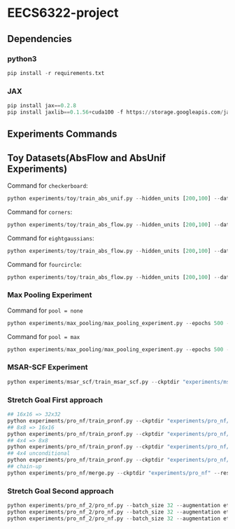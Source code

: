 # EECS6322-project

## Dependencies
### python3
```python
pip install -r requirements.txt
```

### JAX
```python
pip install jax==0.2.8
pip install jaxlib==0.1.56+cuda100 -f https://storage.googleapis.com/jax-releases/jax_releases.html
```


## Experiments Commands

## Toy Datasets(AbsFlow and AbsUnif Experiments)

Command for `checkerboard`:
```python
python experiments/toy/train_abs_unif.py --hidden_units [200,100] --dataset checkerboard --clim 0.05
```
Command for `corners`:
```python
python experiments/toy/train_abs_flow.py --hidden_units [200,100] --dataset corners --clim 0.1 --scale_fn softplus
```
Command for `eightgaussians`:
```python
python experiments/toy/train_abs_flow.py --hidden_units [200,100] --dataset eight_gaussians --clim 0.15 --scale_fn softplus
```
Command for `fourcircle`:
```python
python experiments/toy/train_abs_flow.py --hidden_units [200,100] --dataset fourcircle --clim 0.2 --scale_fn softplus
```

### Max Pooling Experiment
Command for `pool = none`
```python
python experiments/max_pooling/max_pooling_experiment.py --epochs 500 --batch_size 32 --optimizer adamax --lr 1e-4 --gamma 0.995 --eval_every 1 --check_every 10 --warmup 5000 --num_steps 12 --num_scales 2 --dequant flow --pooling none --dataset cifar10 --augmentation eta --name nonpool --model_dir ./experiments/max_pooling/checkpoints/
```
Command for `pool = max`
```python
python experiments/max_pooling/max_pooling_experiment.py --epochs 500 --batch_size 32 --optimizer adamax --lr 1e-4 --gamma 0.995 --eval_every 1 --check_every 10 --warmup 5000 --num_steps 12 --num_scales 2 --dequant flow --pooling max --dataset cifar10 --augmentation eta --name maxpool --model_dir ./experiments/max_pooling/checkpoints/
```

### MSAR-SCF Experiment
```python
python experiments/msar_scf/train_msar_scf.py --ckptdir "experiments/msar_scf/ckpt_sigmoid" --activation "sigmoid" --resume True --num_epochs 3000
```

### Stretch Goal First approach
```python
## 16x16 => 32x32
python experiments/pro_nf/train_pronf.py --ckptdir "experiments/pro_nf/ckpt_32" --resume True --warmup 50000  --ms
## 8x8 => 16x16
python experiments/pro_nf/train_pronf.py --ckptdir "experiments/pro_nf/ckpt_16" --resume True --warmup 50000 --input_res 16 --num_layers 2 --ms --learning_rate 1e-4 
## 4x4 => 8x8
python experiments/pro_nf/train_pronf.py --ckptdir "experiments/pro_nf/ckpt_8" --resume True --warmup 50000 --input_res 8 --num_layers 2 --ms --learning_rate 1e-4
## 4x4 unconditional
python experiments/pro_nf/train_pronf.py --ckptdir "experiments/pro_nf/ckpt_4" --resume True --warmup 50000 --input_res 4 
## chain-up
python experiments/pro_nf/merge.py --ckptdir "experiments/pro_nf" --resume True
```

### Stretch Goal Second approach
```python
python experiments/pro_nf_2/pro_nf.py --batch_size 32 --augmentation eta --dataset cifar10 --image_size 32
python experiments/pro_nf_2/pro_nf.py --batch_size 32 --augmentation eta --dataset cifar10 --image_size 16 --smallest
python experiments/pro_nf_2/pro_nf.py --batch_size 32 --augmentation eta --dataset cifar10 --image_size 32 16 --resume
```
